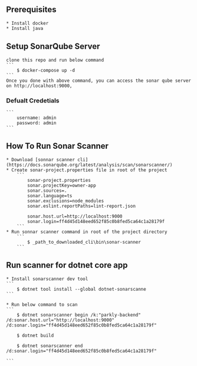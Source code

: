 ## Prerequisites 
    * Install docker
    * Install java

## Setup SonarQube Server
    clone this repo and run below command
    ```
        $ docker-compose up -d
    ```
    Once you done with above command, you can access the sonar qube server on http://localhost:9000,
    
### Defualt Credetials
    ```
        username: admin
        password: admin
    ```

## How To Run Sonar Scanner
    * Download [sonnar scanner cli] (https://docs.sonarqube.org/latest/analysis/scan/sonarscanner/)
    * Create sonar-project.properties file in root of the project
        ```
            sonar-project.properties
            sonar.projectKey=owner-app
            sonar.sources=.
            sonar.language=ts
            sonar.exclusions=node_modules
            sonar.eslint.reportPaths=lint-report.json

            sonar.host.url=http://localhost:9000
            sonar.login=ff4d45d148eed652f85c0b8fed5ca64c1a28179f
        ```
    * Run sonnar scanner command in root of the project directory
        ```
            $ _path_to_downloaded_cli\bin\sonar-scanner
        ```

## Run scanner for dotnet core app
    * Install sonarscanner dev tool
    ```
        $ dotnet tool install --global dotnet-sonarscanne
    ```

    * Run below command to scan
    ```
        $ dotnet sonarscanner begin /k:"parkly-backend" /d:sonar.host.url="http://localhost:9000" /d:sonar.login="ff4d45d148eed652f85c0b8fed5ca64c1a28179f"

        $ dotnet build

        $ dotnet sonarscanner end /d:sonar.login="ff4d45d148eed652f85c0b8fed5ca64c1a28179f"

    ```




